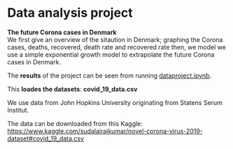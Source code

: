 # Data analysis project

**The future Corona cases in Denmark**       
We first give an overview of the sitaution in Denmark; graphing the Corona cases, deaths, recovered, death rate and recovered rate then, we model we use a simple exponential growth model to extrapolate the future Corona cases in Denmark.


The **results** of the project can be seen from running [dataproject.ipynb](dataproject.ipynb).

This **loades the datasets**: **covid_19_data.csv**   

We use data from John Hopkins University originating from Statens Serum Institut. 

The data can be downloaded from this Kaggle:
https://www.kaggle.com/sudalairajkumar/novel-corona-virus-2019-dataset#covid_19_data.csv 

